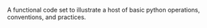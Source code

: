 A functional code set to illustrate a host of basic python operations, conventions, and  practices.
